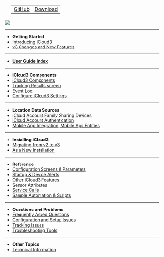 <nav>
  <table style="padding: 10px 0px 5px 20px;">
    <tr>
      <td>
        <a href="https://github.com/gcobb321/icloud3_v3" class="button-base">GitHub</a>
      </td>
      <td>
        <a href="https://github.com/gcobb321/icloud3_v3/releases" class="button-base">Download</a>
      </td>
    </tr>
  </table>
</nav>
<a href="https://www.buymeacoffee.com/gcobb321" target="_blank"><img src="images/buymeacoffee-sidebar-button.png"/></a>

------
- **Getting Started**
- [ Introducing iCloud3](chapters/0.1-introduction.md)
- [ v3 Changes and New Features](chapters/0.2-change-log-v3.md)

------
- [**User Guide Index**](chapters/0.3-index.md)

-----
- **iCloud3 Components**
- [iCloud3 Components](chapters/11.0-ic3-components.md)
- [ Tracking Results screen](chapters/1.1-tracking-results-screen.md)
- [ Event Log](chapters/1.2-event-log.md)
- [ Configure iCloud3 Settings](chapters/1.3-configure-settings.md)

------
- **Location Data Sources**
- [ iCloud Account Family Sharing Devices](chapters/2.1-icloud-account.md)
- [ iCloud Account Authentication](chapters/2.2-apple-id-verification.md)
- [ Mobile App Integration, Mobile App Entities](chapters/2.3-mobile-app.md)

------
- **Installing iCloud3**
- [ Migrating from v2 to v3](chapters/3.1-migrating-v2-to-v3.md)
- [ As a New Installation](chapters/3.2-installing-and-configuring.md)

------
- **Reference**
- [ Configuration Screens & Parameters](chapters/7.1-config-parms.md)
- [Startup & Device Alerts](chapters/7.6-alerts.md)
- [ Other iCloud3 Features](chapters/7.2-other-topics.md)
- [ Sensor Attributes](chapters/7.3-attributes.md)
- [ Service Calls](chapters/7.4-service-calls.md)
- [ Sample Automation & Scripts](chapters/7.5-sample-automation-scripts.md)
  
------
- **Questions and Problems**
- [ Frequently Asked Questions](chapters/8.1-freq-asked-questions.md)
- [ Configuration and Setup Issues](chapters/8.2-configuration-setup-issues.md)
- [ Tracking Issues](chapters/8.3-tracking-issues.md)
- [ Troubleshooting Tools](chapters/8.4-troubleshooting-tools.md)
  
------
- **Other Topics**
- [Technical Information](chapters/9.1-tech-info.md)

